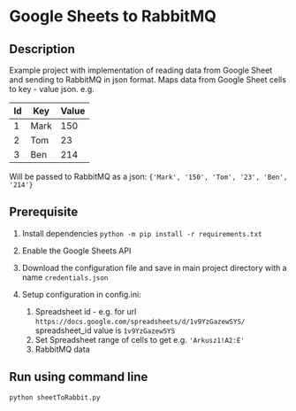 # Google Sheets to RabbitMQ

## Description
Example project with implementation of reading data from Google Sheet and sending to RabbitMQ in json format.
Maps data from Google Sheet cells to key - value json.
e.g.

| Id | Key  | Value |
|----|------|-------|
| 1  | Mark | 150   |
| 2  | Tom  | 23    |
| 3  | Ben  | 214   |

Will be passed to RabbitMQ as a json:
`{'Mark', '150', 'Tom', '23', 'Ben', '214'}`

## Prerequisite

1. Install dependencies
`python -m pip install -r requirements.txt`

2. Enable the Google Sheets API
3. Download the configuration file and save in main project directory with a name `credentials.json`
4. Setup configuration in config.ini:
    1. Spreadsheet id  - e.g. for url `https://docs.google.com/spreadsheets/d/1v9YzGazewSYS/`
    spreadsheet_id value is `1v9YzGazewSYS`
    2. Set Spreadsheet range of cells to get e.g. `'Arkusz1!A2:E'`
    3. RabbitMQ data

## Run using command line
`python sheetToRabbit.py`